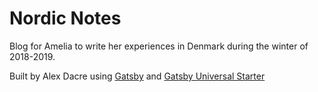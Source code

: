# Nordic Notes

Blog for Amelia to write her experiences in Denmark during the winter of 2018-2019.

Built by Alex Dacre using [Gatsby](http://gatsbyjs.org) and [Gatsby Universal Starter](https://github.com/fabe/gatsby-universal)
